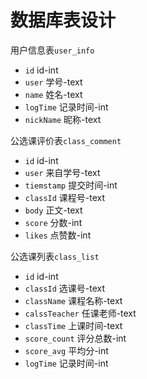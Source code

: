 # 数据库表设计

用户信息表`user_info`

- `id` id-int
- `user` 学号-text
- `name` 姓名-text
- `logTime` 记录时间-int
- `nickName` 昵称-text

公选课评价表`class_comment`

- `id` id-int
- `user` 来自学号-text
- `tiemstamp` 提交时间-int
- `classId` 课程号-text
- `body` 正文-text
- `score` 分数-int
- `likes` 点赞数-int

公选课列表`class_list`

- `id` id-int
- `classId` 选课号-text
- `className` 课程名称-text
- `calssTeacher` 任课老师-text
- `classTime` 上课时间-text
- `score_count` 评分总数-int
- `score_avg` 平均分-int
- `logTime` 记录时间-int